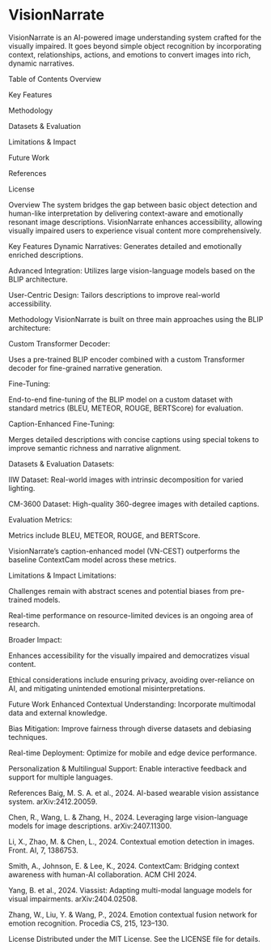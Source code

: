 # VisionNarrate
VisionNarrate is an AI-powered image understanding system crafted for the visually impaired. It goes beyond simple object recognition by incorporating context, relationships, actions, and emotions to convert images into rich, dynamic narratives.

Table of Contents
Overview

Key Features

Methodology

Datasets & Evaluation

Limitations & Impact

Future Work

References

License

Overview
The system bridges the gap between basic object detection and human-like interpretation by delivering context-aware and emotionally resonant image descriptions. VisionNarrate enhances accessibility, allowing visually impaired users to experience visual content more comprehensively.

Key Features
Dynamic Narratives: Generates detailed and emotionally enriched descriptions.

Advanced Integration: Utilizes large vision-language models based on the BLIP architecture.

User-Centric Design: Tailors descriptions to improve real-world accessibility.

Methodology
VisionNarrate is built on three main approaches using the BLIP architecture:

Custom Transformer Decoder:

Uses a pre-trained BLIP encoder combined with a custom Transformer decoder for fine-grained narrative generation.

Fine-Tuning:

End-to-end fine-tuning of the BLIP model on a custom dataset with standard metrics (BLEU, METEOR, ROUGE, BERTScore) for evaluation.

Caption-Enhanced Fine-Tuning:

Merges detailed descriptions with concise captions using special tokens to improve semantic richness and narrative alignment.

Datasets & Evaluation
Datasets:

IIW Dataset: Real-world images with intrinsic decomposition for varied lighting.

CM-3600 Dataset: High-quality 360-degree images with detailed captions.

Evaluation Metrics:

Metrics include BLEU, METEOR, ROUGE, and BERTScore.

VisionNarrate’s caption-enhanced model (VN-CEST) outperforms the baseline ContextCam model across these metrics.

Limitations & Impact
Limitations:

Challenges remain with abstract scenes and potential biases from pre-trained models.

Real-time performance on resource-limited devices is an ongoing area of research.

Broader Impact:

Enhances accessibility for the visually impaired and democratizes visual content.

Ethical considerations include ensuring privacy, avoiding over-reliance on AI, and mitigating unintended emotional misinterpretations.

Future Work
Enhanced Contextual Understanding: Incorporate multimodal data and external knowledge.

Bias Mitigation: Improve fairness through diverse datasets and debiasing techniques.

Real-time Deployment: Optimize for mobile and edge device performance.

Personalization & Multilingual Support: Enable interactive feedback and support for multiple languages.

References
Baig, M. S. A. et al., 2024. AI-based wearable vision assistance system. arXiv:2412.20059.

Chen, R., Wang, L. & Zhang, H., 2024. Leveraging large vision-language models for image descriptions. arXiv:2407.11300.

Li, X., Zhao, M. & Chen, L., 2024. Contextual emotion detection in images. Front. AI, 7, 1386753.

Smith, A., Johnson, E. & Lee, K., 2024. ContextCam: Bridging context awareness with human-AI collaboration. ACM CHI 2024.

Yang, B. et al., 2024. Viassist: Adapting multi-modal language models for visual impairments. arXiv:2404.02508.

Zhang, W., Liu, Y. & Wang, P., 2024. Emotion contextual fusion network for emotion recognition. Procedia CS, 215, 123–130.

License
Distributed under the MIT License. See the LICENSE file for details.

